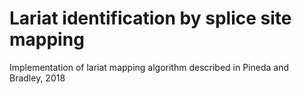 # Lariat identification by splice site mapping
Implementation of lariat mapping algorithm described in Pineda and Bradley, 2018
